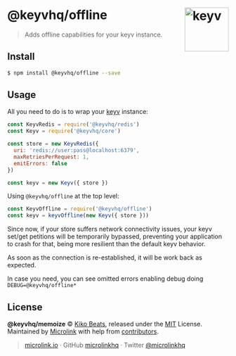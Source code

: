 # @keyvhq/offline [<img width="100" align="right" src="https://keyv.js.org/media/logo-sunset.svg" alt="keyv">](https://github.com/microlinkhq/keyv)

> Adds offline capabilities for your keyv instance.

## Install

```bash
$ npm install @keyvhq/offline --save
```

## Usage

All you need to do is to wrap your [keyv](https://keyv.js.org) instance:

```js
const KeyvRedis = require('@keyvhq/redis')
const Keyv = require('@keyvhq/core')

const store = new KeyvRedis({
  uri: 'redis://user:pass@localhost:6379',
  maxRetriesPerRequest: 1,
  emitErrors: false
})

const keyv = new Keyv({ store })
```

Using `@keyvhq/offline` at the top level:

```js
const KeyvOffline = require('@keyvhq/offline')
const keyv = keyvOffline(new Keyv({ store }))
```

Since now, if your store suffers network connectivity issues, your keyv set/get petitions will be temporarily bypassed, preventing your application to crash for that, being more resilient than the default keyv behavior.

As soon as the connection is re-established, it will be work back as expected.

In case you need, you can see omitted errors enabling debug doing `DEBUG=@keyvhq/offline*`

## License

**@keyvhq/memoize** © [Kiko Beats](https://kikobeats.com), released under the [MIT](https://github.com/microlinkhq/keyv/blob/master/LICENSE.md) License.<br/>
Maintained by [Microlink](https://microlink.io) with help from [contributors](https://github.com/microlinkhq/keyv/contributors).

> [microlink.io](https://microlink.io) · GitHub [microlinkhq](https://github.com/microlinkhq) · Twitter [@microlinkhq](https://twitter.com/microlinkhq)

